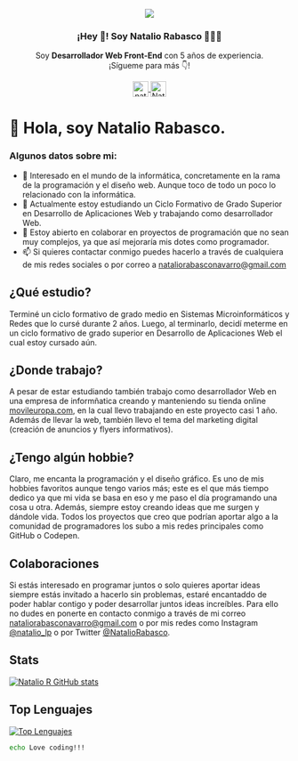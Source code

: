 <p align="center">
   <img align="center" src="https://media-exp1.licdn.com/dms/image/C4D16AQFNqCuy942phw/profile-displaybackgroundimage-shrink_350_1400/0/1646814747851?e=1661990400&v=beta&t=mX4T_Uk9ZyoqddywcO0RCMSZmbjOGU8I4doxtvS0qYA" />
   <h3 align="center">¡Hey 👋! Soy Natalio Rabasco 👨🏻‍💻</h3>
</p>

<p align="center">Soy <strong>Desarrollador Web Front-End</strong> con 5 años de experiencia.<br />¡Sígueme para más 👇!</p>
<p align="center">
  <a href="https://instagram.com/natalio_lp target="blank">
    <img align="center" src="https://cdn.jsdelivr.net/npm/simple-icons@3.0.1/icons/instagram.svg" alt="natalio_lp" height="28px" width="28px" />
  </a>
  <a href="https://twitter.com/NatalioRabasco" target="blank">
    <img align="center" src="https://cdn.jsdelivr.net/npm/simple-icons@3.0.1/icons/twitter.svg" alt="NatalioRabasco" height="28px" width="28px" />
  </a>
</p>

# 👋 Hola, soy Natalio Rabasco.
### Algunos datos sobre mi:

- 👀 Interesado en el mundo de la informática, concretamente en la rama de la programación y el diseño web. Aunque toco de todo un poco lo relacionado con la informática.
- 🌱 Actualmente estoy estudiando un Ciclo Formativo de Grado Superior en Desarrollo de Aplicaciones Web y trabajando como desarrollador Web.
- 💞️ Estoy abierto en colaborar en proyectos de programación que no sean muy complejos, ya que así mejoraría mis dotes como programador.
- 📫 Si quieres contactar conmigo puedes hacerlo a través de cualquiera de mis redes sociales o por correo a nataliorabasconavarro@gmail.com


## ¿Qué estudio?
Terminé un ciclo formativo de grado medio en Sistemas Microinformáticos y Redes que lo cursé durante 2 años. Luego, al terminarlo, decidí meterme en un ciclo formativo de grado superior en Desarrollo de Aplicaciones Web el cual estoy cursado aún.

## ¿Donde trabajo?
A pesar de estar estudiando también trabajo como desarrollador Web en una empresa de informñatica creando y manteniendo su tienda online [movileuropa.com](https://movileuropa.com), en la cual llevo trabajando en este proyecto casi 1 año. Además de llevar la web, también llevo el tema del marketing digital (creación de anuncios y flyers informativos).

## ¿Tengo algún hobbie?
Claro, me encanta la programación y el diseño gráfico. Es uno de mis hobbies favoritos aunque tengo varios más; este es el que más tiempo dedico ya que mi vida se basa en eso  y me paso el día programando una cosa u otra. Además, siempre estoy creando ideas que me surgen y dándole vida. Todos los proyectos que creo que podrían aportar algo a la comunidad de programadores los subo a mis redes principales como GitHub o Codepen.

## Colaboraciones
Si estás interesado en programar juntos o solo quieres aportar ideas siempre estás invitado a hacerlo sin problemas, estaré encantaddo de poder hablar contigo y poder desarrollar juntos ideas increíbles. Para ello no dudes en ponerte en contacto conmigo a través de mi correo nataliorabasconavarro@gmail.com o por mis redes como Instagram [@natalio_lp](https://instagram.com/natalio_lp) o por Twitter [@NatalioRabasco](https://twitter.com/NatalioRabasco).

## Stats
[![Natalio R GitHub stats](https://github-readme-stats.vercel.app/api?username=Natalio-R&show_icons=true)](https://github.com/Natalio-R/github-readme-stats)

## Top Lenguajes
[![Top Lenguajes](https://github-readme-stats.vercel.app/api/top-langs/?username=Natalio-R&layout=compact)](https://github.com/Natalio-R/github-readme-stats)


```bash
echo Love coding!!!
```
